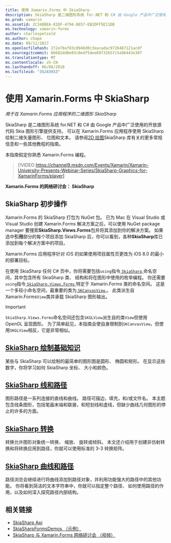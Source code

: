 ```yaml
---
title: 使用 Xamarin.Forms 中 SkiaSharp
description: SkiaSharp 是二维图形系统 for.NET 和 C# 由 Google 产品中广泛使用的开放源代码 Skia 图形引擎提供支持。 本指南说明如何使用 SkiaSharp 用于在 Xamarin.Forms 应用程序的二维图形。
ms.prod: xamarin
ms.assetid: 2C348BEA-81DF-4794-8857-EB1DFF5E11DB
ms.technology: xamarin-forms
author: charlespetzold
ms.author: chape
ms.date: 09/11/2017
ms.openlocfilehash: 272e70af83c8946d0c3eacadac9726487121ac0f
ms.sourcegitcommit: 66682dd8e93c0e4f5dee69f32b5fc5a96443e307
ms.translationtype: MT
ms.contentlocale: zh-CN
ms.lasthandoff: 06/08/2018
ms.locfileid: "35243933"
---
```

# <a name="using-skiasharp-in-xamarinforms"></a>使用 Xamarin.Forms 中 SkiaSharp

_用于在 Xamarin.Forms 应用程序的二维图形 SkiaSharp_

SkiaSharp 是二维图形系统 for.NET 和 C# 由 Google 产品中广泛使用的开放源代码 Skia 图形引擎提供支持。 可以在 Xamarin.Forms 应用程序使用 SkiaSharp 绘制二维矢量图形、 位图和文本。 请参阅[2D 绘图](~/graphics-games/skiasharp/index.md)SkiaSharp 库有关的更多常规信息和一些其他教程的指南。

本指南假定你熟悉 Xamarin.Forms 编程。

> [!VIDEO https://channel9.msdn.com/Events/Xamarin/Xamarin-University-Presents-Webinar-Series/SkiaSharp-Graphics-for-XamarinForms/player]

**Xamarin.Forms 的网络研讨会： SkiaSharp**

## <a name="skiasharp-preliminaries"></a>SkiaSharp 初步操作

Xamarin.Forms 的 SkiaSharp 打包为 NuGet 包。 已为 Mac 在 Visual Studio 或 Visual Studio 创建 Xamarin.Forms 解决方案之后，可以使用 NuGet package manager 要搜索**SkiaSharp.Views.Forms**包并将其添加到你的解决方案。 如果选中**引用**部分的每个项目添加 SkiaSharp 后，你可以看到，各种**SkiaSharp**库已添加到每个解决方案中的项目。

Xamarin.Forms 应用程序针对 iOS 的如果使用项目属性页更改为 iOS 8.0 的最小的部署目标。

在使用 SkiaSharp 任何 C# 页中，你将需要包括`using`指令[ `SkiaSharp` ](https://developer.xamarin.com/api/namespace/SkiaSharp/)命名空间，其中包含所有 SkiaSharp 类、 结构和将在图形中使用的枚举编程。 你还需要`using`指令[ `SkiaSharp.Views.Forms` ](https://developer.xamarin.com/api/namespace/SkiaSharp.Views.Forms/)特定于 Xamarin.Forms 类的命名空间。 这是一个多较小命名空间，最重要的类为[ `SKCanvasView` ](https://developer.xamarin.com/api/type/SkiaSharp.Views.Forms.SKCanvasView/)。 此类派生自 Xamarin.Forms`View`类并承载 SkiaSharp 图形输出。

> [!IMPORTANT]
> `SkiaSharp.Views.Forms`命名空间还包含`SKGLView`派生自的类`View`但使用 OpenGL 呈现图形。 为了简单起见，本指南会使自身限制到`SKCanvasView`，但使用`SKGLView`相反，它是非常相似。

## <a name="skiasharp-drawing-basicsbasicsindexmd"></a>[SkiaSharp 绘制基础知识](basics/index.md)

某些与 SkiaSharp 可以绘制的最简单的图形图是圆形、 椭圆和矩形。 在显示这些数字，你将学习如何 SkiaSharp 坐标、 大小和颜色。

## <a name="skiasharp-lines-and-pathspathsindexmd"></a>[SkiaSharp 线和路径](paths/index.md)

图形路径是一系列连接的直线和曲线。 路径可描边，填充，和/或文件名。 本主题包含线条图形，包括笔画末端和联接，和短划线和虚线，但缺少曲线几何图形的停止的许多的方面。

## <a name="skiasharp-transformstransformsindexmd"></a>[SkiaSharp 转换](transforms/index.md)

转换允许图形对象统一转换、 缩放、 旋转或倾斜。 本文还介绍用于创建非仿射转换和将转换应用到路径，你就可以使用标准的 3-3 转换矩阵。

## <a name="skiasharp-curves-and-pathscurvesindexmd"></a>[SkiaSharp 曲线和路径](curves/index.md)

路径浏览会继续进行将曲线添加到路径对象，并利用功能强大的路径中的其他功能。 你将看到简洁的文本字符串中，你就可以指定整个路径、 如何使用路径的作用，以及如何深入探究路径内部结构。


## <a name="related-links"></a>相关链接

- [SkiaSharp Api](https://developer.xamarin.com/api/root/SkiaSharp/)
- [SkiaSharpFormsDemos （示例）](https://developer.xamarin.com/samples/xamarin-forms/SkiaSharpForms/Demos/)
- [SkiaSharp 与 Xamarin.Forms 网络研讨会 （视频）](https://channel9.msdn.com/Events/Xamarin/Xamarin-University-Presents-Webinar-Series/SkiaSharp-Graphics-for-XamarinForms)
